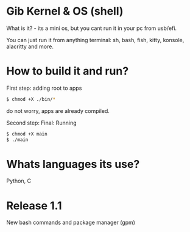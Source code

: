 # Gib Kernel & OS (shell)
What is it? - its a mini os, but you cant run it in your pc from usb/efi.

You can just run it from anything terminal:
   sh, bash, fish, kitty, konsole, alacritty and more.


# How to build it and run?
First step: adding root to apps
```bash
$ chmod +X ./bin/*
```
do not worry, apps are already compiled.

Second step: Final: Running
```bash
$ chmod +X main
$ ./main
```


# Whats languages its use?
Python, C 


# Release 1.1 
New bash commands and package manager (gpm)
